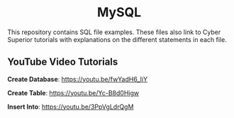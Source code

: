 <h1 align="center">MySQL</h1>

This repository contains SQL file examples.  These files also link to Cyber Superior tutorials with explanations on the different statements in each file.

## YouTube Video Tutorials

**Create Database**: https://youtu.be/fwYadH6_IiY

**Create Table**: https://youtu.be/Yc-B8d0Hjgw

**Insert Into**: https://youtu.be/3PpVgLdrQgM
